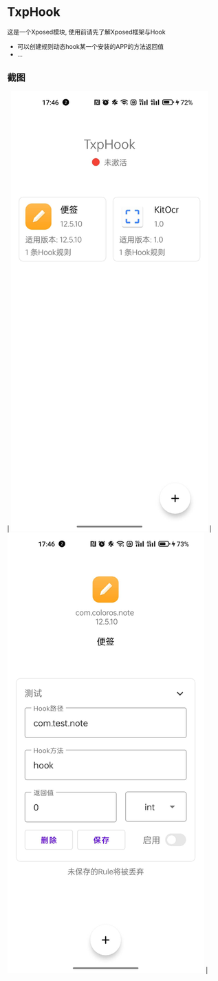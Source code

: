 # TxpHook

这是一个Xposed模块, 使用前请先了解Xposed框架与Hook

- 可以创建规则动态hook某一个安装的APP的方法返回值
- ...

## 截图

|  ![ApkInstaller](screenshot/1.jpg)  | ![ApkInstaller](screenshot/2.jpg)  |
